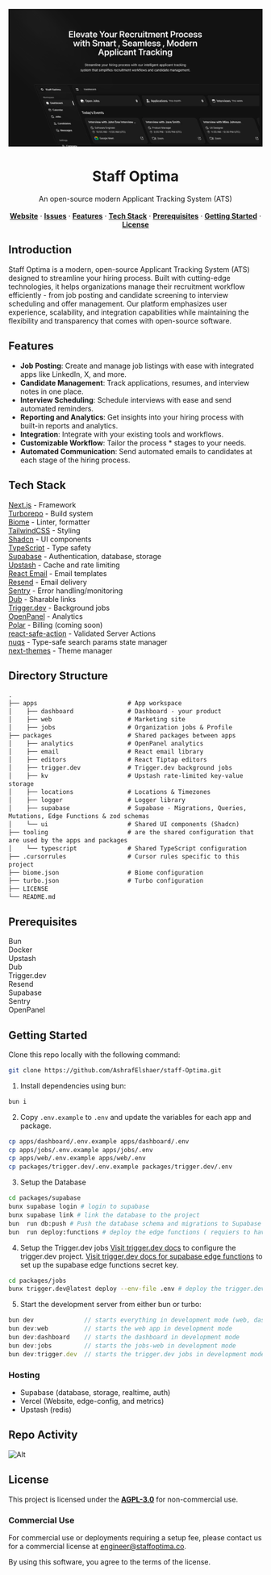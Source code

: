 ![hero](image.png)


<p align="center">
	<h1 align="center"><b>Staff Optima</b></h1>
<p align="center">
    An open-source modern Applicant Tracking System (ATS)
    <br />
    <br />
    <a href="https://staffoptima.co"><strong>Website</strong></a> · 
    <a href="https://github.com/AshrafElshaer/staff-optima/issues"><strong>Issues</strong></a> · 
    <a href="#features"><strong>Features</strong></a> ·
    <a href="#tech-stack"><strong>Tech Stack</strong></a> ·
    <a href="#prerequisites"><strong>Prerequisites</strong></a> ·
    <a href="#getting-started"><strong>Getting Started</strong></a> ·
    <a href="#license"><strong>License</strong></a>
  </p>
</p>

## Introduction

Staff Optima is a modern, open-source Applicant Tracking System (ATS) designed to streamline your hiring process. Built with cutting-edge technologies, it helps organizations manage their recruitment workflow efficiently - from job posting and candidate screening to interview scheduling and offer management. Our platform emphasizes user experience, scalability, and integration capabilities while maintaining the flexibility and transparency that comes with open-source software.


## Features


- **Job Posting**: Create and manage job listings with ease with integrated apps like LinkedIn, X, and more.
- **Candidate Management**: Track applications, resumes, and interview notes in one place.
- **Interview Scheduling**: Schedule interviews with ease and send automated reminders.
- **Reporting and Analytics**: Get insights into your hiring process with built-in reports and analytics.
- **Integration**: Integrate with your existing tools and workflows.
- **Customizable Workflow**: Tailor the process * stages to your needs.
- **Automated Communication**: Send automated emails to candidates at each stage of the hiring process.




## Tech Stack

[Next.js](https://nextjs.org/) - Framework<br>
[Turborepo](https://turbo.build) - Build system<br>
[Biome](https://biomejs.dev) - Linter, formatter<br>
[TailwindCSS](https://tailwindcss.com/) - Styling<br>
[Shadcn](https://ui.shadcn.com/) - UI components<br>
[TypeScript](https://www.typescriptlang.org/) - Type safety<br>
[Supabase](https://supabase.com/) - Authentication, database, storage<br>
[Upstash](https://upstash.com/) - Cache and rate limiting<br>
[React Email](https://react.email/) - Email templates<br>
[Resend](https://resend.com/) - Email delivery<br>
[Sentry](https://sentry.io/) - Error handling/monitoring<br>
[Dub](https://dub.sh/) - Sharable links<br>
[Trigger.dev](https://trigger.dev/) - Background jobs<br>
[OpenPanel](https://openpanel.dev/) - Analytics<br>
[Polar](https://polar.sh) - Billing (coming soon)<br>
[react-safe-action](https://next-safe-action.dev) - Validated Server Actions<br>
[nuqs](https://nuqs.47ng.com/) - Type-safe search params state manager<br>
[next-themes](https://next-themes-example.vercel.app/) - Theme manager<br>

## Directory Structure

```
.
├── apps                         # App workspace
│    ├── dashboard               # Dashboard - your product
│    ├── web                     # Marketing site
│    ├── jobs                    # Organization jobs & Profile
├── packages                     # Shared packages between apps
│    ├── analytics               # OpenPanel analytics
│    ├── email                   # React email library
│    ├── editors                 # React Tiptap editors
│    ├── trigger.dev             # Trigger.dev background jobs
│    ├── kv                      # Upstash rate-limited key-value storage
│    ├── locations               # Locations & Timezones
│    ├── logger                  # Logger library
│    ├── supabase                # Supabase - Migrations, Queries, Mutations, Edge Functions & zod schemas
│    └── ui                      # Shared UI components (Shadcn)
├── tooling                      # are the shared configuration that are used by the apps and packages
│    └── typescript              # Shared TypeScript configuration
├── .cursorrules                 # Cursor rules specific to this project
├── biome.json                   # Biome configuration
├── turbo.json                   # Turbo configuration
├── LICENSE
└── README.md
```

## Prerequisites

Bun<br>
Docker<br>
Upstash<br>
Dub<br>
Trigger.dev<br>
Resend<br>
Supabase<br>
Sentry<br>
OpenPanel<br>

## Getting Started

Clone this repo locally with the following command:

```bash
git clone https://github.com/AshrafElshaer/staff-Optima.git
```

1. Install dependencies using bun:

```sh
bun i
```

2. Copy `.env.example` to `.env` and update the variables for each app and package.

```sh
cp apps/dashboard/.env.example apps/dashboard/.env
cp apps/jobs/.env.example apps/jobs/.env
cp apps/web/.env.example apps/web/.env
cp packages/trigger.dev/.env.example packages/trigger.dev/.env
```

3. Setup the Database

```sh
cd packages/supabase
bunx supabase login # login to supabase
bunx supabase link # link the database to the project
bun  run db:push # Push the database schema and migrations to Supabase
bun  run deploy:functions # deploy the edge functions ( requiers to have docker running before deploying )

```

4. Setup the Trigger.dev jobs
[Visit trigger.dev docs](https://trigger.dev/docs/trigger-config) to configure the trigger.dev project.
[Visit trigger.dev docs for supabase edge functions](https://trigger.dev/docs/guides/frameworks/supabase-edge-functions-basic) to set up the supabase edge functions secret key.

```sh
cd packages/jobs
bunx trigger.dev@latest deploy --env-file .env # deploy the trigger.dev jobs
```

5. Start the development server from either bun or turbo:

```ts
bun dev              // starts everything in development mode (web, dashboard, jobs-web, jobs)
bun dev:web          // starts the web app in development mode
bun dev:dashboard    // starts the dashboard in development mode
bun dev:jobs         // starts the jobs-web in development mode
bun dev:trigger.dev  // starts the trigger.dev jobs in development mode

```

### Hosting

- Supabase (database, storage, realtime, auth)
- Vercel (Website, edge-config, and metrics)
- Upstash (redis)


## Repo Activity

![Alt](https://repobeats.axiom.co/api/embed/d1fbd60f7653ef45e48cf5c9157350056d40155d.svg "Repobeats analytics image")

## License

This project is licensed under the **[AGPL-3.0](https://opensource.org/licenses/AGPL-3.0)** for non-commercial use. 

### Commercial Use

For commercial use or deployments requiring a setup fee, please contact us
for a commercial license at [engineer@staffoptima.co](mailto:engineer@staffoptima.co).

By using this software, you agree to the terms of the license.